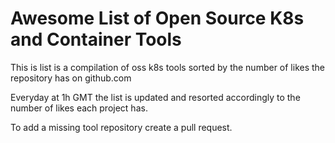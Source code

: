# Awesome List of Open Source K8s and Container Tools

This is list is a compilation of oss k8s tools sorted by the number of likes the repository has on github.com

Everyday at 1h GMT the list is updated and resorted accordingly to the number of likes each project has.

To add a missing tool repository create a pull request.


